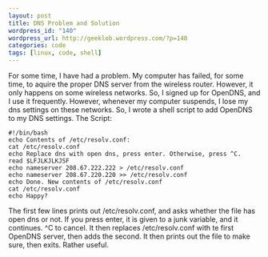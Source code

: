 ```yaml
--- 
layout: post
title: DNS Problem and Solution
wordpress_id: "140"
wordpress_url: http://geeklob.wordpress.com/?p=140
categories: code
tags: [linux, code, shell]
---
```

For some time, I have had a problem. My computer has failed, for some time, to aquire the proper DNS server from the wireless router. However, it only happens on some wireless networks. So, I signed up for OpenDNS, and I use it frequently. However, whenever my computer suspends, I lose my dns settings on these networks. So, I wrote a shell script to add OpenDNS to my DNS settings. The Script:

```
#!/bin/bash
echo Contents of /etc/resolv.conf:
cat /etc/resolv.conf
echo Replace dns with open dns, press enter. Otherwise, press ^C.
read $LFJLKJLKJSF
echo nameserver 208.67.222.222 > /etc/resolv.conf
echo nameserver 208.67.220.220 >> /etc/resolv.conf
echo Done. New contents of /etc/resolv.conf
cat /etc/resolv.conf
echo Happy?
```

The first few lines prints out /etc/resolv.conf, and asks whether the file has open dns or not. If you press enter, it is given to a junk variable, and it continues. ^C to cancel. It then replaces /etc/resolv.conf with te first OpenDNS server, then adds the second. It then prints out the file to make sure, then exits. Rather useful.

